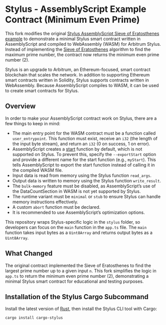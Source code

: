 # Stylus - AssemblyScript Example Contract (Minimum Even Prime)

This fork modifies the original [Stylus AssemblyScript Sieve of Eratosthenes example](https://github.com/OffchainLabs/stylus-examples) to demonstrate a minimal Stylus smart contract written in AssemblyScript and compiled to WebAssembly (WASM) for Arbitrum Stylus. Instead of implementing the [Sieve of Eratosthenes](https://en.wikipedia.org/wiki/Sieve_of_Eratosthenes) algorithm to find the maximum prime number, the contract now returns the minimum even prime number (2).

Stylus is an upgrade to Arbitrum, an Ethereum-focused, smart contract blockchain that scales the network. In addition to supporting Ethereum smart contracts written in Solidity, Stylus supports contracts written in WebAssembly. Because AssemblyScript compiles to WASM, it can be used to create smart contracts for Stylus.

## Overview

In order to make your AssemblyScript contract work on Stylus, there are a few things to keep in mind:
- The main entry point for the WASM contract must be a function called `user_entrypoint`. This function must exist, receive an `i32` (the length of the input byte stream), and return an `i32` (0 on success, 1 on error).
- AssemblyScript creates a [start](https://webassembly.github.io/spec/core/syntax/modules.html#syntax-start) function by default, which is not supported on Stylus. To prevent this, specify the `--exportStart` option and provide a different name for the start function (e.g., `myStart`). This tells AssemblyScript to export the start function instead of calling it in the compiled WASM file.
- Input data is read from memory using the Stylus function `read_args`.
- Output data is written to memory using the Stylus function `write_result`.
- The `bulk-memory` feature must be disabled, as AssemblyScript’s use of the DataCountSection in WASM is not yet supported by Stylus.
- The runtime variant must be `minimal` or `stub` to ensure Stylus can handle memory instructions effectively.
- A custom `abort` function must be declared.
- It is recommended to use AssemblyScript’s optimization options.

This repository wraps Stylus-specific logic in the `stylus` folder, so developers can focus on the `main` function in the `app.ts` file. The `main` function takes input bytes as a `Uint8Array` and returns output bytes as a `Uint8Array`.

## What Changed

The original contract implemented the Sieve of Eratosthenes to find the largest prime number up to a given input `n`. This fork simplifies the logic in `app.ts` to return the minimum even prime number (2), demonstrating a minimal Stylus smart contract for educational and testing purposes.

## Installation of the Stylus Cargo Subcommand

Install the latest version of [Rust](https://www.rust-lang.org/tools/install), then install the Stylus CLI tool with Cargo:
```shell
cargo install cargo-stylus